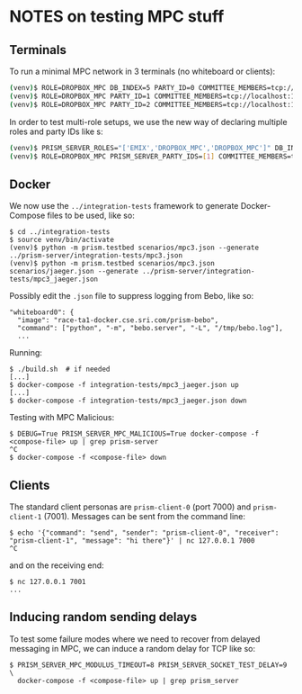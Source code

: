 # NOTES on testing MPC stuff

## Terminals

To run a minimal MPC network in 3 terminals (no whiteboard or clients):

```bash
(venv)$ ROLE=DROPBOX_MPC DB_INDEX=5 PARTY_ID=0 COMMITTEE_MEMBERS=tcp://localhost:13578,tcp://localhost:13579,tcp://localhost:13570 ID=obdbx.0.test python -m prism.server
(venv)$ ROLE=DROPBOX_MPC PARTY_ID=1 COMMITTEE_MEMBERS=tcp://localhost:13578,tcp://localhost:13579,tcp://localhost:13570 ID=obdbx.1.test python -m prism.server
(venv)$ ROLE=DROPBOX_MPC PARTY_ID=2 COMMITTEE_MEMBERS=tcp://localhost:13578,tcp://localhost:13579,tcp://localhost:13570 ID=obdbx.2.test python -m prism.server
```

In order to test multi-role setups, we use the new way of declaring multiple roles and party IDs like s:

```bash
(venv)$ PRISM_SERVER_ROLES="['EMIX','DROPBOX_MPC','DROPBOX_MPC']" DB_INDEX=0 PRISM_SERVER_PARTY_IDS=[2,0] COMMITTEE_MEMBERS=tcp://localhost:7381,tcp://localhost:7382,tcp://localhost:7381 ID=obdbx.02 python -m prism.server
(venv)$ ROLE=DROPBOX_MPC PRISM_SERVER_PARTY_IDS=[1] COMMITTEE_MEMBERS=tcp://localhost:7381,tcp://localhost:7382,tcp://localhost:7381 ID=obdbx.1 python -m prism.server
```

## Docker 

We now use the `../integration-tests` framework to generate Docker-Compose files to be used, like so:

    $ cd ../integration-tests
    $ source venv/bin/activate
    (venv)$ python -m prism.testbed scenarios/mpc3.json --generate ../prism-server/integration-tests/mpc3.json
    (venv)$ python -m prism.testbed scenarios/mpc3.json scenarios/jaeger.json --generate ../prism-server/integration-tests/mpc3_jaeger.json

Possibly edit the `.json` file to suppress logging from Bebo, like so:

    "whiteboard0": {
      "image": "race-ta1-docker.cse.sri.com/prism-bebo",
      "command": ["python", "-m", "bebo.server", "-L", "/tmp/bebo.log"],
      ...

Running:

    $ ./build.sh  # if needed
    [...]   
    $ docker-compose -f integration-tests/mpc3_jaeger.json up
    [...]
    $ docker-compose -f integration-tests/mpc3_jaeger.json down

Testing with MPC Malicious:

    $ DEBUG=True PRISM_SERVER_MPC_MALICIOUS=True docker-compose -f <compose-file> up | grep prism-server
    ^C 
    $ docker-compose -f <compose-file> down

## Clients 

The standard client personas are `prism-client-0` (port 7000) and `prism-client-1` (7001).
Messages can be sent from the command line:

    $ echo '{"command": "send", "sender": "prism-client-0", "receiver": "prism-client-1", "message": "hi there"}' | nc 127.0.0.1 7000
    ^C

and on the receiving end:

    $ nc 127.0.0.1 7001
    ...

## Inducing random sending delays

To test some failure modes where we need to recover from delayed messaging in MPC, we can induce a random delay 
for TCP like so:

    $ PRISM_SERVER_MPC_MODULUS_TIMEOUT=8 PRISM_SERVER_SOCKET_TEST_DELAY=9 \
      docker-compose -f <compose-file> up | grep prism_server
